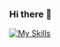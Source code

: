 ### Hi there 👋

[![My Skills](https://skillicons.dev/icons?i=aws,gcp,azure,react,vue,flutter&perline=3)](https://skillicons.dev)
